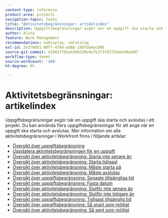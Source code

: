 ```yaml
---
content-type: reference
product-area: projects
navigation-topic: tasks
title: "Aktivitetsbegränsningar: artikelindex"
description: Uppgiftsbegränsningar avgör när en uppgift ska starta och avslutas i ett projekt. Du kan använda flera uppgiftsbegränsningar för att ange när en uppgift ska starta och avslutas. Mer information om alla uppgiftsbegränsningar i Workfront finns i följande artiklar.
author: Alina
feature: Work Management
recommendations: noDisplay, noCatalog
exl-id: 2e37b051-00ff-4784-bd8b-1897bb4ac80b
source-git-commit: 42601f701e4109320e9e7b3f3f4275dee59bad97
workflow-type: tm+mt
source-wordcount: '169'
ht-degree: 0%

---
```


# Aktivitetsbegränsningar: artikelindex

<!-- Audited: 1/2024 -->

Uppgiftsbegränsningar avgör när en uppgift ska starta och avslutas i ett projekt. Du kan använda flera uppgiftsbegränsningar för att ange när en uppgift ska starta och avslutas. Mer information om alla aktivitetsbegränsningar i Workfront finns i följande artiklar:

* [Översikt över uppgiftsbegränsning](../../../manage-work/tasks/task-constraints/task-constraint-overview.md)
* [Uppdatera aktivitetsbegränsningen för en uppgift](../../../manage-work/tasks/task-constraints/update-task-constraint-of-task.md)
* [Översikt över aktivitetsbegränsning: Starta inte senare än](../../../manage-work/tasks/task-constraints/start-no-later-than.md)
* [Översikt över aktivitetsbegränsning: Starta tidigast](../../../manage-work/tasks/task-constraints/start-no-earlier-than.md)
* [Översikt över aktivitetsbegränsning: Måste starta på](../../../manage-work/tasks/task-constraints/must-start-on.md)
* [Översikt över aktivitetsbegränsning: Måste avslutas](../../../manage-work/tasks/task-constraints/must-finish-on.md)
* [Översikt över uppgiftsbegränsning: Senaste tillgängliga tid](../../../manage-work/tasks/task-constraints/latest-available-time.md)
* [Översikt över uppgiftsbegränsning: Fasta datum](../../../manage-work/tasks/task-constraints/fixed-dates.md)
* [Översikt över aktivitetsbegränsning: Slutför inte senare än](../../../manage-work/tasks/task-constraints/finish-no-later-than.md)
* [Översikt över aktivitetsbegränsning: Slutför inte tidigare än](../../../manage-work/tasks/task-constraints/finish-no-earlier-than.md)
* [Översikt över uppgiftsbegränsning: Tidigast tillgänglig tid](../../../manage-work/tasks/task-constraints/earliest-available-time.md)
* [Översikt över uppgiftsbegränsning: Så snart som möjligt](../../../manage-work/tasks/task-constraints/as-soon-as-possible.md)
* [Översikt över aktivitetsbegränsning: Så sent som möjligt](../../../manage-work/tasks/task-constraints/as-late-as-possible.md)
